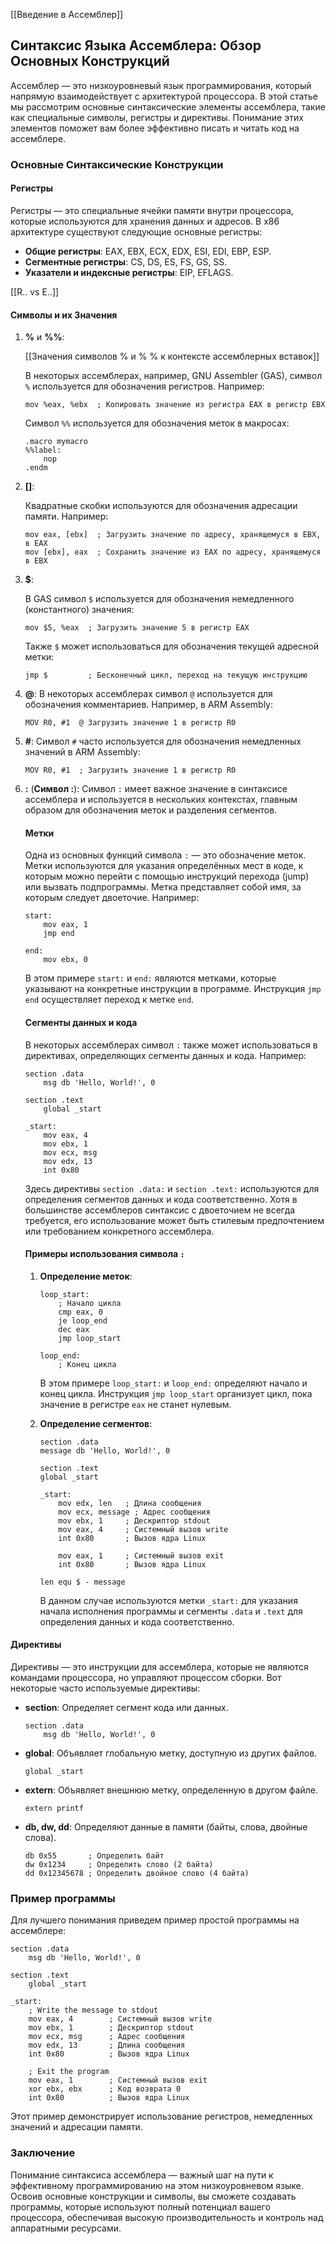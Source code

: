 [[Введение в Ассемблер]]
## Синтаксис Языка Ассемблера: Обзор Основных Конструкций

Ассемблер — это низкоуровневый язык программирования, который напрямую взаимодействует с архитектурой процессора. В этой статье мы рассмотрим основные синтаксические элементы ассемблера, такие как специальные символы, регистры и директивы. Понимание этих элементов поможет вам более эффективно писать и читать код на ассемблере.

### Основные Синтаксические Конструкции

#### Регистры

Регистры — это специальные ячейки памяти внутри процессора, которые используются для хранения данных и адресов. В x86 архитектуре существуют следующие основные регистры:
- **Общие регистры**: EAX, EBX, ECX, EDX, ESI, EDI, EBP, ESP.
- **Сегментные регистры**: CS, DS, ES, FS, GS, SS.
- **Указатели и индексные регистры**: EIP, EFLAGS.

[[R.. vs E..]]
#### Символы и их Значения

1. **%** и **\%\%**:
   
   [[Значения символов % и % % к контексте ассемблерных вставок]]
   
   В некоторых ассемблерах, например, GNU Assembler (GAS), символ `%` используется для обозначения регистров. Например:

   ```assembly
   mov %eax, %ebx  ; Копировать значение из регистра EAX в регистр EBX
   ```

   Символ `%%` используется для обозначения меток в макросах:

   ```assembly
   .macro mymacro
   %%label:
       nop
   .endm
   ```

2. **\[\]**:

   Квадратные скобки используются для обозначения адресации памяти. Например:

   ```assembly
   mov eax, [ebx]  ; Загрузить значение по адресу, хранящемуся в EBX, в EAX
   mov [ebx], eax  ; Сохранить значение из EAX по адресу, хранящемуся в EBX
   ```

3. **$**:

   В GAS символ `$` используется для обозначения немедленного (константного) значения:

   ```assembly
   mov $5, %eax  ; Загрузить значение 5 в регистр EAX
   ```

   Также `$` может использоваться для обозначения текущей адресной метки:

   ```assembly
   jmp $         ; Бесконечный цикл, переход на текущую инструкцию
   ```

4. **@**:
   В некоторых ассемблерах символ `@` используется для обозначения комментариев. Например, в ARM Assembly:

   ```assembly
   MOV R0, #1  @ Загрузить значение 1 в регистр R0
   ```

5. **\#**:
   Символ `#` часто используется для обозначения немедленных значений в ARM Assembly:

   ```assembly
   MOV R0, #1  ; Загрузить значение 1 в регистр R0
   ```
   
1. **\:** (**Символ :**)\:
	Символ `:` имеет важное значение в синтаксисе ассемблера и используется в нескольких контекстах, главным образом для обозначения меток и разделения сегментов.
	
	#### Метки
	Одна из основных функций символа `:` — это обозначение меток. Метки используются для указания определённых мест в коде, к которым можно перейти с помощью инструкций перехода (jump) или вызвать подпрограммы. Метка представляет собой имя, за которым следует двоеточие.
	Например:
	```assembly
	start:
	    mov eax, 1
	    jmp end
	
	end:
	    mov ebx, 0
	```
	
	В этом примере `start:` и `end:` являются метками, которые указывают на конкретные инструкции в программе. Инструкция `jmp end` осуществляет переход к метке `end`.
	
	#### Сегменты данных и кода
	В некоторых ассемблерах символ `:` также может использоваться в директивах, определяющих сегменты данных и кода.
	Например:
	```assembly
	section .data
	    msg db 'Hello, World!', 0
	
	section .text
	    global _start
	
	_start:
	    mov eax, 4
	    mov ebx, 1
	    mov ecx, msg
	    mov edx, 13
	    int 0x80
	```
	
	Здесь директивы `section .data:` и `section .text:` используются для определения сегментов данных и кода соответственно. Хотя в большинстве ассемблеров синтаксис с двоеточием не всегда требуется, его использование может быть стилевым предпочтением или требованием конкретного ассемблера.
	
	#### Примеры использования символа `:`
	1. **Определение меток**:
	   ```assembly
	   loop_start:
	       ; Начало цикла
	       cmp eax, 0
	       je loop_end
	       dec eax
	       jmp loop_start
	
	   loop_end:
	       ; Конец цикла
	   ```
	
	   В этом примере `loop_start:` и `loop_end:` определяют начало и конец цикла. Инструкция `jmp loop_start` организует цикл, пока значение в регистре `eax` не станет нулевым.
	
	2. **Определение сегментов**:
	   ```assembly
	   section .data
	   message db 'Hello, World!', 0
	
	   section .text
	   global _start
	
	   _start:
	       mov edx, len   ; Длина сообщения
	       mov ecx, message ; Адрес сообщения
	       mov ebx, 1     ; Дескриптор stdout
	       mov eax, 4     ; Системный вызов write
	       int 0x80       ; Вызов ядра Linux
	
	       mov eax, 1     ; Системный вызов exit
	       int 0x80       ; Вызов ядра Linux
	
	   len equ $ - message
	   ```
	   
	   В данном случае используются метки `_start:` для указания начала исполнения программы и сегменты `.data` и `.text` для определения данных и кода соответственно.

#### Директивы

Директивы — это инструкции для ассемблера, которые не являются командами процессора, но управляют процессом сборки. Вот некоторые часто используемые директивы:

- **section**: Определяет сегмент кода или данных.

  ```assembly
  section .data
      msg db 'Hello, World!', 0
  ```

- **global**: Объявляет глобальную метку, доступную из других файлов.

  ```assembly
  global _start
  ```

- **extern**: Объявляет внешнюю метку, определенную в другом файле.

  ```assembly
  extern printf
  ```

- **db, dw, dd**: Определяют данные в памяти (байты, слова, двойные слова).

  ```assembly
  db 0x55       ; Определить байт
  dw 0x1234     ; Определить слово (2 байта)
  dd 0x12345678 ; Определить двойное слово (4 байта)
  ```

### Пример программы

Для лучшего понимания приведем пример простой программы на ассемблере:

```assembly
section .data
    msg db 'Hello, World!', 0

section .text
    global _start

_start:
    ; Write the message to stdout
    mov eax, 4        ; Системный вызов write
    mov ebx, 1        ; Дескриптор stdout
    mov ecx, msg      ; Адрес сообщения
    mov edx, 13       ; Длина сообщения
    int 0x80          ; Вызов ядра Linux

    ; Exit the program
    mov eax, 1        ; Системный вызов exit
    xor ebx, ebx      ; Код возврата 0
    int 0x80          ; Вызов ядра Linux
```

Этот пример демонстрирует использование регистров, немедленных значений и адресации памяти.

### Заключение

Понимание синтаксиса ассемблера — важный шаг на пути к эффективному программированию на этом низкоуровневом языке. Освоив основные конструкции и символы, вы сможете создавать программы, которые используют полный потенциал вашего процессора, обеспечивая высокую производительность и контроль над аппаратными ресурсами.